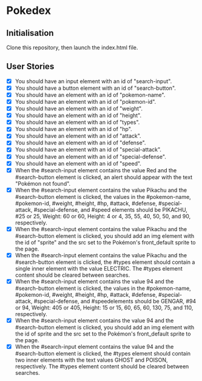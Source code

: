 # Pokedex

## Initialisation

Clone this repository, then launch the index.html file.

## User Stories

- [x] You should have an input element with an id of "search-input".
- [x] You should have a button element with an id of "search-button".
- [x] You should have an element with an id of "pokemon-name".
- [x] You should have an element with an id of "pokemon-id".
- [x] You should have an element with an id of "weight".
- [x] You should have an element with an id of "height".
- [x] You should have an element with an id of "types".
- [x] You should have an element with an id of "hp".
- [x] You should have an element with an id of "attack".
- [x] You should have an element with an id of "defense".
- [x] You should have an element with an id of "special-attack".
- [x] You should have an element with an id of "special-defense".
- [x] You should have an element with an id of "speed".
- [x] When the #search-input element contains the value Red and the #search-button element is clicked, an alert should appear with the text "Pokémon not found".
- [x] When the #search-input element contains the value Pikachu and the #search-button element is clicked, the values in the #pokemon-name, #pokemon-id, #weight, #height, #hp, #attack, #defense, #special-attack, #special-defense, and #speed elements should be PIKACHU, #25 or 25, Weight: 60 or 60, Height: 4 or 4, 35, 55, 40, 50, 50, and 90, respectively.
- [x] When the #search-input element contains the value Pikachu and the #search-button element is clicked, you should add an img element with the id of "sprite" and the src set to the Pokémon's front_default sprite to the page.
- [x] When the #search-input element contains the value Pikachu and the #search-button element is clicked, the #types element should contain a single inner element with the value ELECTRIC. The #types element content should be cleared between searches.
- [x] When the #search-input element contains the value 94 and the #search-button element is clicked, the values in the #pokemon-name, #pokemon-id, #weight, #height, #hp, #attack, #defense, #special-attack, #special-defense, and #speedelements should be GENGAR, #94 or 94, Weight: 405 or 405, Height: 15 or 15, 60, 65, 60, 130, 75, and 110, respectively.
- [x] When the #search-input element contains the value 94 and the #search-button element is clicked, you should add an img element with the id of sprite and the src set to the Pokémon's front_default sprite to the page.
- [x] When the #search-input element contains the value 94 and the #search-button element is clicked, the #types element should contain two inner elements with the text values GHOST and POISON, respectively. The #types element content should be cleared between searches.
